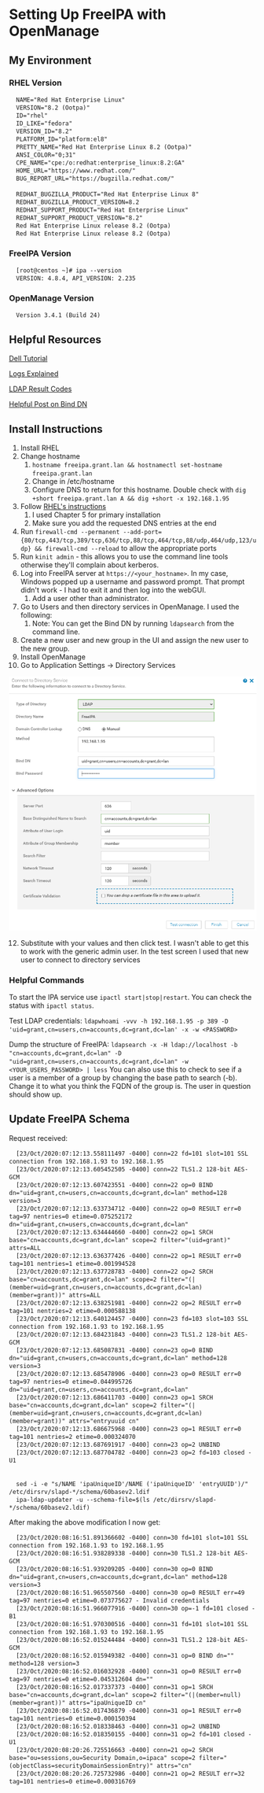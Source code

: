 # Setting Up FreeIPA with OpenManage

## My Environment

### RHEL Version

      NAME="Red Hat Enterprise Linux"
      VERSION="8.2 (Ootpa)"
      ID="rhel"
      ID_LIKE="fedora"
      VERSION_ID="8.2"
      PLATFORM_ID="platform:el8"
      PRETTY_NAME="Red Hat Enterprise Linux 8.2 (Ootpa)"
      ANSI_COLOR="0;31"
      CPE_NAME="cpe:/o:redhat:enterprise_linux:8.2:GA"
      HOME_URL="https://www.redhat.com/"
      BUG_REPORT_URL="https://bugzilla.redhat.com/"

      REDHAT_BUGZILLA_PRODUCT="Red Hat Enterprise Linux 8"
      REDHAT_BUGZILLA_PRODUCT_VERSION=8.2
      REDHAT_SUPPORT_PRODUCT="Red Hat Enterprise Linux"
      REDHAT_SUPPORT_PRODUCT_VERSION="8.2"
      Red Hat Enterprise Linux release 8.2 (Ootpa)
      Red Hat Enterprise Linux release 8.2 (Ootpa)

### FreeIPA Version

      [root@centos ~]# ipa --version
      VERSION: 4.8.4, API_VERSION: 2.235

### OpenManage Version

      Version 3.4.1 (Build 24)

## Helpful Resources

[Dell Tutorial](https://www.youtube.com/watch?v=pOojNfNbQ80&ab_channel=DellEMCSupport)

[Logs Explained](https://access.redhat.com/documentation/en-us/red_hat_directory_server/10/html/configuration_command_and_file_reference/logs-reference)

[LDAP Result Codes](https://access.redhat.com/documentation/en-us/red_hat_directory_server/10/html/configuration_command_and_file_reference/LDAP_Result_Codes)

[Helpful Post on Bind DN](https://serverfault.com/questions/616698/in-ldap-what-exactly-is-a-bind-dn)

## Install Instructions

1. Install RHEL
2. Change hostname
   1. `hostname freeipa.grant.lan && hostnamectl set-hostname freeipa.grant.lan`
   2. Change in /etc/hostname
   3. Configure DNS to return for this hostname. Double check with `dig +short freeipa.grant.lan A && dig +short -x 192.168.1.95`
5. Follow [RHEL's instructions](https://access.redhat.com/documentation/en-us/red_hat_enterprise_linux/8/html-single/installing_identity_management/index)
   1. I used Chapter 5 for primary installation
   2. Make sure you add the requested DNS entries at the end
6. Run `firewall-cmd --permanent --add-port={80/tcp,443/tcp,389/tcp,636/tcp,88/tcp,464/tcp,88/udp,464/udp,123/udp} && firewall-cmd --reload` to allow the appropriate ports
7. Run `kinit admin` - this allows you to use the command line tools otherwise they'll complain about kerberos.
8.  Log into FreeIPA server at `https://<your_hostname>`. In my case, Windows popped up a username and password prompt. That prompt didn't work - I had to exit it and then log into the webGUI.
    1.  Add a user other than administrator.
9.  Go to Users and then directory services in OpenManage. I used the following:
    1.  Note: You can get the Bind DN by running `ldapsearch` from the command line.
10. Create a new user and new group in the UI and assign the new user to the new group.
11. Install OpenManage
12. Go to Application Settings -> Directory Services

![](images/2020-10-21-11-24-14.png)

12.  Substitute with your values and then click test. I wasn't able to get this to work with the generic admin user. In the test screen I used that new user to connect to directory services

### Helpful Commands

To start the IPA service use `ipactl start|stop|restart`. You can check the status with `ipactl status`.

Test LDAP credentials: `ldapwhoami -vvv -h 192.168.1.95 -p 389 -D 'uid=grant,cn=users,cn=accounts,dc=grant,dc=lan' -x -w <PASSWORD>`

Dump the structure of FreeIPA: `ldapsearch -x -H ldap://localhost -b "cn=accounts,dc=grant,dc=lan" -D "uid=grant,cn=users,cn=accounts,dc=grant,dc=lan" -w <YOUR_USERS_PASSWORD> | less`
You can also use this to check to see if a user is a member of a group by changing the base path to search (-b). Change it to what you think the FQDN of the group is. The user in question should show up.

## Update FreeIPA Schema

Request received:

      [23/Oct/2020:07:12:13.558111497 -0400] conn=22 fd=101 slot=101 SSL connection from 192.168.1.93 to 192.168.1.95
      [23/Oct/2020:07:12:13.605452505 -0400] conn=22 TLS1.2 128-bit AES-GCM
      [23/Oct/2020:07:12:13.607423551 -0400] conn=22 op=0 BIND dn="uid=grant,cn=users,cn=accounts,dc=grant,dc=lan" method=128 version=3
      [23/Oct/2020:07:12:13.633734712 -0400] conn=22 op=0 RESULT err=0 tag=97 nentries=0 etime=0.075252172 dn="uid=grant,cn=users,cn=accounts,dc=grant,dc=lan"
      [23/Oct/2020:07:12:13.634444660 -0400] conn=22 op=1 SRCH base="cn=accounts,dc=grant,dc=lan" scope=2 filter="(uid=grant)" attrs=ALL
      [23/Oct/2020:07:12:13.636377426 -0400] conn=22 op=1 RESULT err=0 tag=101 nentries=1 etime=0.001994528
      [23/Oct/2020:07:12:13.637728783 -0400] conn=22 op=2 SRCH base="cn=accounts,dc=grant,dc=lan" scope=2 filter="(|(member=uid=grant,cn=users,cn=accounts,dc=grant,dc=lan)(member=grant))" attrs=ALL
      [23/Oct/2020:07:12:13.638251981 -0400] conn=22 op=2 RESULT err=0 tag=101 nentries=2 etime=0.000588138
      [23/Oct/2020:07:12:13.640124457 -0400] conn=23 fd=103 slot=103 SSL connection from 192.168.1.93 to 192.168.1.95
      [23/Oct/2020:07:12:13.684231843 -0400] conn=23 TLS1.2 128-bit AES-GCM
      [23/Oct/2020:07:12:13.685087831 -0400] conn=23 op=0 BIND dn="uid=grant,cn=users,cn=accounts,dc=grant,dc=lan" method=128 version=3
      [23/Oct/2020:07:12:13.685478906 -0400] conn=23 op=0 RESULT err=0 tag=97 nentries=0 etime=0.044995726 dn="uid=grant,cn=users,cn=accounts,dc=grant,dc=lan"
      [23/Oct/2020:07:12:13.686411703 -0400] conn=23 op=1 SRCH base="cn=accounts,dc=grant,dc=lan" scope=2 filter="(|(member=uid=grant,cn=users,cn=accounts,dc=grant,dc=lan)(member=grant))" attrs="entryuuid cn"
      [23/Oct/2020:07:12:13.686675968 -0400] conn=23 op=1 RESULT err=0 tag=101 nentries=2 etime=0.000324070
      [23/Oct/2020:07:12:13.687691917 -0400] conn=23 op=2 UNBIND
      [23/Oct/2020:07:12:13.687704782 -0400] conn=23 op=2 fd=103 closed - U1


      sed -i -e "s/NAME 'ipaUniqueID'/NAME ('ipaUniqueID' 'entryUUID')/" /etc/dirsrv/slapd-*/schema/60basev2.ldif 
      ipa-ldap-updater -u --schema-file=$(ls /etc/dirsrv/slapd-*/schema/60basev2.ldif) 

After making the above modification I now get:

      [23/Oct/2020:08:16:51.891366602 -0400] conn=30 fd=101 slot=101 SSL connection from 192.168.1.93 to 192.168.1.95
      [23/Oct/2020:08:16:51.938289338 -0400] conn=30 TLS1.2 128-bit AES-GCM
      [23/Oct/2020:08:16:51.939209205 -0400] conn=30 op=0 BIND dn="uid=grant,cn=users,cn=accounts,dc=grant,dc=lan" method=128 version=3
      [23/Oct/2020:08:16:51.965507560 -0400] conn=30 op=0 RESULT err=49 tag=97 nentries=0 etime=0.073775627 - Invalid credentials
      [23/Oct/2020:08:16:51.966077916 -0400] conn=30 op=-1 fd=101 closed - B1
      [23/Oct/2020:08:16:51.970300516 -0400] conn=31 fd=101 slot=101 SSL connection from 192.168.1.93 to 192.168.1.95
      [23/Oct/2020:08:16:52.015244484 -0400] conn=31 TLS1.2 128-bit AES-GCM
      [23/Oct/2020:08:16:52.015949382 -0400] conn=31 op=0 BIND dn="" method=128 version=3
      [23/Oct/2020:08:16:52.016032928 -0400] conn=31 op=0 RESULT err=0 tag=97 nentries=0 etime=0.045312604 dn=""
      [23/Oct/2020:08:16:52.017337373 -0400] conn=31 op=1 SRCH base="cn=accounts,dc=grant,dc=lan" scope=2 filter="(|(member=null)(member=grant))" attrs="ipaUniqueID cn"
      [23/Oct/2020:08:16:52.017436879 -0400] conn=31 op=1 RESULT err=0 tag=101 nentries=0 etime=0.000150394
      [23/Oct/2020:08:16:52.018338463 -0400] conn=31 op=2 UNBIND
      [23/Oct/2020:08:16:52.018350155 -0400] conn=31 op=2 fd=101 closed - U1
      [23/Oct/2020:08:20:26.725516663 -0400] conn=21 op=2 SRCH base="ou=sessions,ou=Security Domain,o=ipaca" scope=2 filter="(objectClass=securityDomainSessionEntry)" attrs="cn"
      [23/Oct/2020:08:20:26.725732986 -0400] conn=21 op=2 RESULT err=32 tag=101 nentries=0 etime=0.000316769